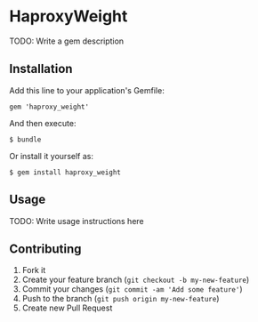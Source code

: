 # HaproxyWeight

TODO: Write a gem description

## Installation

Add this line to your application's Gemfile:

    gem 'haproxy_weight'

And then execute:

    $ bundle

Or install it yourself as:

    $ gem install haproxy_weight

## Usage

TODO: Write usage instructions here

## Contributing

1. Fork it
2. Create your feature branch (`git checkout -b my-new-feature`)
3. Commit your changes (`git commit -am 'Add some feature'`)
4. Push to the branch (`git push origin my-new-feature`)
5. Create new Pull Request
